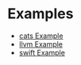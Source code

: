 # Examples

- [cats Example](cats)
- [llvm Example](llvm-projects)
- [swift Example](swift-projects)
